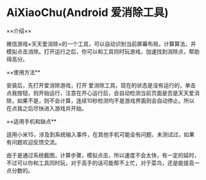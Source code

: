 AiXiaoChu(Android 爱消除工具)
=========

××介绍××

微信游戏×天天爱消除×的一个工具，可以自动识别当前屏幕布局，计算算法，并模拟点击消除。打开运行之后，你可以和工具同时玩游戏，加速找到消除点，帮助得高分。

××使用方法**

安装后，先打开爱消除游戏，打开 爱消除工具，现在的状态是没有运行的，单击点我按钮，则开始运行，注意在开心运行后，会自动检测当前页面是否是天天爱消除，如果不是，则不会计算，连续10秒检测均不是游戏界面则会自动停止。所以在点我之后尽快进入游戏并开始。

××适用手机和缺点**

适用小米1S，涉及到系统输入事件，在其他手机可能会有问题，未测试过，如果有问题欢迎反馈交流。

由于是通过系统截图，计算步骤，模拟点击，所以速度不会太快，有一定的延时，不过可以你和工具同时玩，对于高手的话可能帮不上忙，对于菜鸟，还是能提高一点分数的。
